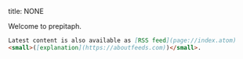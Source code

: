 title: NONE

Welcome to prepitaph.

```markdown allowHTML=true
Latest content is also available as [RSS feed](page://index.atom)
<small>([explanation](https://aboutfeeds.com))</small>.
```

```list category=articles
```

